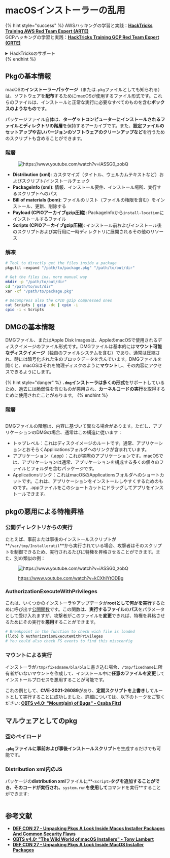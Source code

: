 # macOSインストーラーの乱用

{% hint style="success" %}
AWSハッキングの学習と実践：<img src="/.gitbook/assets/arte.png" alt="" data-size="line">[**HackTricks Training AWS Red Team Expert (ARTE)**](https://training.hacktricks.xyz/courses/arte)<img src="/.gitbook/assets/arte.png" alt="" data-size="line">\
GCPハッキングの学習と実践：<img src="/.gitbook/assets/grte.png" alt="" data-size="line">[**HackTricks Training GCP Red Team Expert (GRTE)**<img src="/.gitbook/assets/grte.png" alt="" data-size="line">](https://training.hacktricks.xyz/courses/grte)

<details>

<summary>HackTricksのサポート</summary>

* [**サブスクリプションプラン**](https://github.com/sponsors/carlospolop)をチェック！
* 💬 [**Discordグループ**](https://discord.gg/hRep4RUj7f)に参加するか、[**telegramグループ**](https://t.me/peass)に参加するか、**Twitter** 🐦 [**@hacktricks\_live**](https://twitter.com/hacktricks\_live)**をフォロー**してください。
* ハッキングトリックを共有するために、[**HackTricks**](https://github.com/carlospolop/hacktricks)と[**HackTricks Cloud**](https://github.com/carlospolop/hacktricks-cloud)のGitHubリポジトリにPRを提出してください。

</details>
{% endhint %}

## Pkgの基本情報

macOSの**インストーラーパッケージ**（または`.pkg`ファイルとしても知られる）は、ソフトウェアを**配布**するためにmacOSが使用するファイル形式です。これらのファイルは、インストールと正常な実行に必要なすべてのものを含む**ボックスのようなもの**です。

パッケージファイル自体は、**ターゲットコンピューターにインストールされるファイルとディレクトリの階層**を保持するアーカイブです。また、**設定ファイルのセットアップや古いバージョンのソフトウェアのクリーンアップなど**を行うためのスクリプトも含めることができます。

### 階層

<figure><img src="../../../.gitbook/assets/Pasted Graphic.png" alt="https://www.youtube.com/watch?v=iASSG0_zobQ"><figcaption></figcaption></figure>

* **Distribution (xml)**: カスタマイズ（タイトル、ウェルカムテキストなど）およびスクリプト/インストールチェック
* **PackageInfo (xml)**: 情報、インストール要件、インストール場所、実行するスクリプトへのパス
* **Bill of materials (bom)**: ファイルのリスト（ファイルの権限を含む）をインストール、更新、削除する
* **Payload (CPIOアーカイブgzip圧縮)**: PackageInfoから`install-location`にインストールするファイル
* **Scripts (CPIOアーカイブgzip圧縮)**: インストール前およびインストール後のスクリプトおよび実行用に一時ディレクトリに展開されるその他のリソース

### 解凍
```bash
# Tool to directly get the files inside a package
pkgutil —expand "/path/to/package.pkg" "/path/to/out/dir"

# Get the files ina. more manual way
mkdir -p "/path/to/out/dir"
cd "/path/to/out/dir"
xar -xf "/path/to/package.pkg"

# Decompress also the CPIO gzip compressed ones
cat Scripts | gzip -dc | cpio -i
cpio -i < Scripts
```
## DMGの基本情報

DMGファイル、またはApple Disk Imagesは、AppleのmacOSで使用されるディスクイメージのファイル形式です。DMGファイルは基本的には**マウント可能なディスクイメージ**（独自のファイルシステムを含む）であり、通常は圧縮され、時には暗号化された生のブロックデータを含んでいます。DMGファイルを開くと、macOSはそれを物理ディスクのように**マウント**し、その内容にアクセスできるようにします。

{% hint style="danger" %}
**`.dmg`**インストーラは**多くの形式**をサポートしているため、過去には脆弱性を含むものが悪用され、**カーネルコードの実行**を取得するために使用されたことがあります。
{% endhint %}

### 階層

<figure><img src="../../../.gitbook/assets/image (225).png" alt=""><figcaption></figcaption></figure>

DMGファイルの階層は、内容に基づいて異なる場合があります。ただし、アプリケーションのDMGの場合、通常はこの構造に従います：

- トップレベル：これはディスクイメージのルートです。通常、アプリケーションとおそらくApplicationsフォルダへのリンクが含まれています。
- アプリケーション（.app）：これが実際のアプリケーションです。macOSでは、アプリケーションは通常、アプリケーションを構成する多くの個々のファイルとフォルダを含むパッケージです。
- Applicationsリンク：これはmacOSのApplicationsフォルダへのショートカットです。これは、アプリケーションをインストールしやすくするためのものです。.appファイルをこのショートカットにドラッグしてアプリをインストールできます。

## pkgの悪用による特権昇格

### 公開ディレクトリからの実行

たとえば、事前または事後のインストールスクリプトが**`/var/tmp/Installerutil`**から実行されている場合、攻撃者はそのスクリプトを制御できるため、実行されるたびに特権を昇格させることができます。また、別の類似の例：

<figure><img src="../../../.gitbook/assets/Pasted Graphic 5.png" alt="https://www.youtube.com/watch?v=iASSG0_zobQ"><figcaption><p><a href="https://www.youtube.com/watch?v=kCXhIYtODBg">https://www.youtube.com/watch?v=kCXhIYtODBg</a></p></figcaption></figure>

### AuthorizationExecuteWithPrivileges

これは、いくつかのインストーラやアップデータが**rootとして何かを実行**するために呼び出す[公開関数](https://developer.apple.com/documentation/security/1540038-authorizationexecutewithprivileg)です。この関数は、**実行するファイル**の**パス**をパラメータとして受け入れますが、攻撃者がこのファイルを**変更**できれば、特権を昇格させるためにその実行を**悪用**することができます。
```bash
# Breakpoint in the function to check wich file is loaded
(lldb) b AuthorizationExecuteWithPrivileges
# You could also check FS events to find this missconfig
```
### マウントによる実行

インストーラが`/tmp/fixedname/bla/bla`に書き込む場合、`/tmp/fixedname`に所有者がいないマウントを作成して、インストール中に**任意のファイルを変更**してインストールプロセスを悪用することが可能です。

これの例として、**CVE-2021-26089**があり、**定期スクリプトを上書き**してルートとして実行することに成功しました。詳細については、以下のトークをご覧ください: [**OBTS v4.0: "Mount(ain) of Bugs" - Csaba Fitzl**](https://www.youtube.com/watch?v=jSYPazD4VcE)

## マルウェアとしてのpkg

### 空のペイロード

**`.pkg`**ファイルに**事前および事後インストールスクリプト**を生成するだけでも可能です。

### Distribution xml内のJS

パッケージの**distribution xml**ファイルに**`<script>`**タグを追加することができ、そのコードが実行され、**`system.run`**を使用して**コマンドを実行**することができます:

<figure><img src="../../../.gitbook/assets/image (1043).png" alt=""><figcaption></figcaption></figure>

## 参考文献

* [**DEF CON 27 - Unpacking Pkgs A Look Inside Macos Installer Packages And Common Security Flaws**](https://www.youtube.com/watch?v=iASSG0\_zobQ)
* [**OBTS v4.0: "The Wild World of macOS Installers" - Tony Lambert**](https://www.youtube.com/watch?v=Eow5uNHtmIg)
* [**DEF CON 27 - Unpacking Pkgs A Look Inside MacOS Installer Packages**](https://www.youtube.com/watch?v=kCXhIYtODBg)
